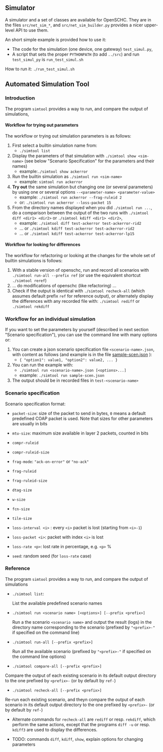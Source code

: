 
## Simulator

A simulator and a set of classes are available for OpenSCHC.
They are in the files `src/net_sim_*`, and `src/net_sim_builder.py` provides a nicer upper-level API  to use them.

An short simple example is provided how to use it:
 * The code for the simulation (one device, one gateway) `test_simul.py`, 
 * A script that sets the proper `PYTHONPATH` (to add `../src`) and run `test_simul_py` is `run_test_simul.sh`

 How to run it: `./run_test_simul.sh`


## Automated Simulation Tool

### Introduction

The program `simtool` provides a way to run, and compare the output of simulations, 
 
#### Workflow for trying out parameters
 
The workflow or trying out simulation parameters is as follows:

  1) First select a builtin simulation name from:
     * `./simtool list` 
  2) Display the parameters of that simulation with `./simtool show <sim-name>` (see below "Scenario Specification" 
  for the parameters and their names)
     * example:`./simtool show ackerror`
  3) Run the builtin simulation as `./simtool run <sim-name>` 
     * example: `simtool run ackerror`
  4) **Try out** the same simulation but changing one (or several parameters) by using one or several
   options  `--<parameter-name> <parameter-value>`
     * example: `./simtool run ackerror --frag-ruleid 2`
     * or: `./simtool run ackerror --loss-packet 15` 
  5) From the directory names displayed when you did `./simtool run ...`, do a comparison between
    the output of the two runs with `./simtool diff <dir1> <dir2>` or `./simtool kdiff <dir1> <dir2>`,
     * example: `./simtool diff test-ackerror test-ackerror-rid2` 
     * ... or `./simtool kdiff test-ackerror test-ackerror-rid2`
     * ... or `./simtool kdiff test-ackerror test-ackerror-lp15`     
 
#### Workflow for looking for differences

The workflow for refactoring or looking at the changes for the whole set of builtin simulations
 is follows:
  1) With a stable version of openschc, run and record all scenarios with `./simtool run-all --prefix ref`
    (or use the equivalent shortcut `./simtool reref`)
  2) ... do modifications of openschc (like refactoring) ...
  3) Check if the output is identical with `./simtool recheck-all` (which assumes 
  default prefix `ref` for reference output), or alternately display the differences with any
  recorded file with: `./simtool rediff` or `./simtool rekdiff`

### Workflow for an individual simulation

If you want to set the parameters by yourself (described in next section "Scenario specification"), 
you can use the command line with many options or:
  1) You can create a json scenario specification file `<scenario-name>.json`, with content 
    as follows (and example is in the file [sample-scen.json](sample-scen.json) ):
     * `{ "option1": value1, "option2": value2, ... }` 
  2) You can run the example with:
     * `./simtool run <scenario-name>.json [<options>...]` 
     * example: `./simtool run sample-scen.json`
  3) The output should be in recorded files in `test-<scenario-name>`

### Scenario specification

Scenario specification format:

  * `packet-size`: size of the packet to send in bytes, `0` means a default predefined COAP packet
    is used. Note that sizes for other parameters are usually in bits
  * `mtu-size`: maximum size available in layer 2 packets, counted in bits

  * `compr-ruleid`
  * `compr-ruleid-size` 


  * `frag-mode`: `"ack-on-error"` or `"no-ack"`
  * `frag-ruleid`
  * `frag-ruleid-size`
  * `dtag-size`
  * `w-size`
  * `fcn-size`
  * `tile-size`

  
  * `loss-interval <i>` : every `<i>` packet is lost (starting from `<i>-1`) 
  * `loss-packet <i>`: packet with index `<i>` is lost
  * `loss-rate <p>`: lost rate in percentage, e.g. `<p>` % 
  * `seed`: random seed (for `loss-rate` case)
  
### Reference

The program `simtool` provides a way to run, and compare the output of simulations

* `./simtool list`:

  List the available predefined scenario names
  
* `./simtool run <scenario name> [<options>] [--prefix <prefix>]`

  Run a the scenario `<scenario name>` and output the result (logs) in the directory name corresponding 
 to the scenario (prefixed by `"<prefix>-"` if specified on the command line)
 
 * `./simtool run-all [--prefix <prefix>]`
   
   Run all the available scenario (prefixed by `"<prefix>-"` if specified on the command line options)
  
  * `./simtool compare-all [--prefix <prefix>]`
 
   Compare the output of each existing scenario in its default output directory to the one prefixed
   by `<prefix>-` (or by default by `ref-`)
  
  * `./simtool recheck-all [--prefix <prefix>]`

   Re-run each existing scenario, and theyn compare the output of each scenario in its default output 
   directory to the one prefixed by `<prefix>-` (or by default by `ref-`)
 
 * Alternate commands for `recheck-all` are `rediff` or resp. `rekdiff`, which perform the same actions, 
   except that the programs `diff -u` or resp. `kdiff3` are used to display the differences.
 
 * TODO: commands `diff`, `kdiff`, `show`, explain options for changing parameters
